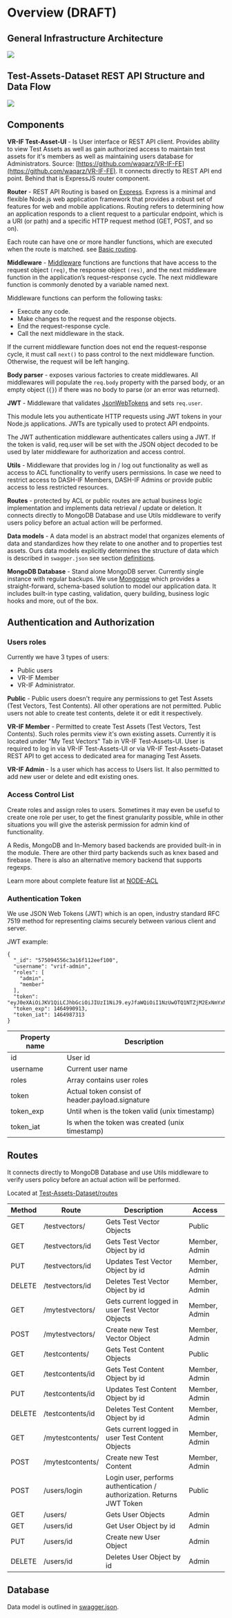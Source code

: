 # Overview (DRAFT)

## General Infrastructure Architecture

![](https://github.com/waqarz/VR-IF-Database/blob/master/doc/diagrams/vr-if-test-assets-dataset-architecture.png)

## Test-Assets-Dataset REST API Structure and Data Flow

![](https://github.com/waqarz/VR-IF-Database/blob/master/doc/diagrams/vr-if-test-assets-dataset-rest-api-architecture.png)

## Components

**VR-IF Test-Asset-UI** - Is User interface or REST API client. Provides ability to view Test Assets as well as gain authorized access to maintain test assets for it's members as well as maintaining users database for Administrators. Source: [https://github.com/waqarz/VR-IF-FE](https://github.com/waqarz/VR-IF-FE). It connects directly to REST API end point. Behind that is ExpressJS router component. 

**Router** - REST API Routing is based on [Express](http://expressjs.com/). Express is a minimal and flexible Node.js web application framework that provides a robust set of features for web and mobile applications. Routing refers to determining how an application responds to a client request to a particular endpoint, which is a URI (or path) and a specific HTTP request method (GET, POST, and so on).

Each route can have one or more handler functions, which are executed when the route is matched. see [Basic routing](http://expressjs.com/en/starter/basic-routing.html).

**Middleware** - [Middleware](http://expressjs.com/en/guide/writing-middleware.html) functions are functions that have access to the request object `(req)`, the response object `(res)`, and the next middleware function in the application’s request-response cycle. The next middleware function is commonly denoted by a variable named next.

Middleware functions can perform the following tasks:

* Execute any code.
* Make changes to the request and the response objects.
* End the request-response cycle.
* Call the next middleware in the stack.

If the current middleware function does not end the request-response cycle, it must call `next()` to pass control to the next middleware function. Otherwise, the request will be left hanging.

**Body parser** - exposes various factories to create middlewares. All middlewares will populate the `req.body` property with the parsed body, or an empty object (`{}`) if there was no body to parse (or an error was returned).

**JWT** - Middleware that validates [JsonWebTokens](https://jwt.io/) and sets `req.user`.

This module lets you authenticate HTTP requests using JWT tokens in your Node.js applications. JWTs are typically used to protect API endpoints.

The JWT authentication middleware authenticates callers using a JWT. If the token is valid, req.user will be set with the JSON object decoded to be used by later middleware for authorization and access control.

**Utils** - Middleware that provides log in / log out functionality as well as access to ACL functionality to verify users permissions. In case we need to restrict access to DASH-IF Members, DASH-IF Admins or provide public access to less restricted resources.

**Routes** - protected by ACL or public routes are actual business logic implementation and implements data retrieval / update or deletion. It connects directly to MongoDB Database and use Utils middleware to verify users policy before an actual action will be performed.

**Data models** - A data model is an abstract model that organizes elements of data and standardizes how they relate to one another and to properties test assets. Ours data models explicitly determines the structure of data which is described in `swagger.json` see section [definitions](https://github.com/waqarz/VR-IF-Database/blob/master/swagger.json).

**MongoDB Database** - Stand alone MongoDB server. Currently single instance with regular backups. We use [Mongoose](http://mongoosejs.com/) which provides a straight-forward, schema-based solution to model our application data. It includes built-in type casting, validation, query building, business logic hooks and more, out of the box.

## Authentication and Authorization

### Users roles

Currently we have 3 types of users: 

* Public users 
* VR-IF Member
* VR-IF Administrator.

**Public** - Public users doesn't require any permissions to get Test Assets (Test Vectors, Test Contents). All other operations are not permitted. Public users not able to create test contents, delete it or edit it respectively. 

**VR-IF Member** - Permitted to create Test Assets (Test Vectors, Test Contents). Such roles permits view it's own existing assets. Currently it is located under "My Test Vectors" Tab in VR-IF Test-Assets-UI. User is required to log in via VR-IF Test-Assets-UI or via VR-IF Test-Assets-Dataset REST API to get access to dedicated area for managing Test Assets.

**VR-IF Admin** - Is a user which has access to Users list. It also permitted to add new user or delete and edit existing ones.

### Access Control List

Create roles and assign roles to users. Sometimes it may even be useful to create one role per user, to get the finest granularity possible, while in other situations you will give the asterisk permission for admin kind of functionality.

A Redis, MongoDB and In-Memory based backends are provided built-in in the module. There are other third party backends such as knex based and firebase. There is also an alternative memory backend that supports regexps.

Learn more about complete feature list at [NODE-ACL](https://github.com/optimalbits/node_acl)

### Authentication Token

We use JSON Web Tokens (JWT) which is an open, industry standard RFC 7519 method for representing claims securely between various client and server.

JWT example:

    {
      "_id": "575094556c3a16f112eef100",
      "username": "vrif-admin",
      "roles": [
        "admin",
        "member"
      ],
      "token": "eyJ0eXAiOiJKV1QiLCJhbGciOiJIUzI1NiJ9.eyJfaWQiOiI1NzUwOTQ1NTZjM2ExNmYxMTJlZWYxMDAiLCJ1c2VybmFtZSI6ImRhc2hpZi1hZG1pbiIsInJvbGVzIjpbImFkbWluIiwibWVtYmVyIl0sImlhdCI6MTQ2NDk4NzMxMywiZXhwIjoxNDY0OTkwOTEzfQ.5Z8A6p_LUFmgdUSEsx0VTDsIuOLORw1Q_VYFr0pBlqc",
      "token_exp": 1464990913,
      "token_iat": 1464987313
    }
    
| Property name | Description |
|---------------|-------------|
| id | User id |
| username | Current user name |
| roles | Array contains user roles |
| token | Actual token consist of header.payload.signature |
| token_exp | Until when is the token valid (unix timestamp) |
| token_iat | Is when the token was created (unix timestamp) |


## Routes

It connects directly to MongoDB Database and use Utils middleware to verify users policy before an actual action will be performed.

Located at [Test-Assets-Dataset/routes](https://github.com/waqarz/VR-IF-Database/tree/master/routes)

| Method | Route | Description | Access |
|--------|-------|-------------|--------|
| GET | /testvectors/ | Gets Test Vector Objects | Public |
| GET | /testvectors/id | Gets Test Vector Object by id | Member, Admin |
| PUT | /testvectors/id | Updates Test Vector Object by id | Member, Admin |
| DELETE | /testvectors/id | Deletes Test Vector Object by id | Member, Admin |
| GET | /mytestvectors/ | Gets current logged in user Test Vector Objects | Member, Admin |
| POST | /mytestvectors/ | Create new Test Vector Object | Member, Admin |
| GET | /testcontents/ | Gets Test Content Objects | Public |
| GET | /testcontents/id | Gets Test Content Object by id | Member, Admin |
| PUT | /testcontents/id | Updates Test Content Object by id | Member, Admin |
| DELETE | /testcontents/id | Deletes Test Content Object by id | Member, Admin |
| GET | /mytestcontents/ | Gets current logged in user Test Content Objects | Member, Admin |
| POST | /mytestcontents/ | Create new Test Content | Member, Admin |
| POST | /users/login | Login user, performs authentication / authorization. Returns JWT Token | Public |
| GET | /users/ | Gets User Objects | Admin |
| GET | /users/id | Get User Object by id | Admin |
| PUT | /users/id | Create new User Object | Admin |
| DELETE | /users/id | Deletes User Object by id | Admin |

## Database

Data model is outlined in [swagger.json](https://github.com/waqarz/VR-IF-Database/blob/master/swagger.json#L533).
